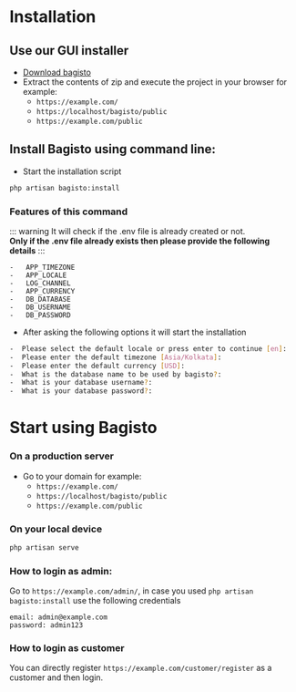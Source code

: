 # Installation

## Use our GUI installer
- [Download bagisto](https://bagisto.com/en/download/)
- Extract the contents of zip and execute the project in your browser for example:
    - `https://example.com/`
    - `https://localhost/bagisto/public`
    - `https://example.com/public`


## Install Bagisto using command line:
  
- Start the installation script
```sh
php artisan bagisto:install
```

### Features of this command
::: warning
It will check if the .env file is already created or not.  
**Only if the .env file already exists then please provide the following details**
::: 

```
-   APP_TIMEZONE
-   APP_LOCALE
-   LOG_CHANNEL
-   APP_CURRENCY
-   DB_DATABASE
-   DB_USERNAME
-   DB_PASSWORD
```

- After asking the following options it will start the installation
```sh
-  Please select the default locale or press enter to continue [en]: 
-  Please enter the default timezone [Asia/Kolkata]:
-  Please enter the default currency [USD]: 
-  What is the database name to be used by bagisto?: 
-  What is your database username?:
-  What is your database password?:
```

# Start using Bagisto

### On a production server

- Go to your domain for example:
    - `https://example.com/`
    - `https://localhost/bagisto/public`
    - `https://example.com/public`

### On your local device

```sh
php artisan serve
```

### How to login as admin:

Go to `https://example.com/admin/`, in case you used `php artisan bagisto:install` use the following credentials
```
email: admin@example.com
password: admin123
```

### How to login as customer
You can directly register `https://example.com/customer/register` as a customer and then login.
